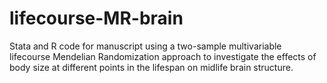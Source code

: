 # lifecourse-MR-brain
Stata and R code for manuscript using a two-sample multivariable lifecourse Mendelian Randomization approach to investigate the effects of body size at different points in the lifespan on midlife brain structure.
